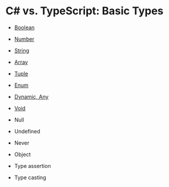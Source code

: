# C# vs. TypeScript: Basic Types

* [Boolean](../../09/29/csharp-vs-typescript-basic-types-boolean.md)
* [Number](../../09/30/csharp-vs-typescript-basic-types-number.md)
* [String](../../10/01/csharp-vs-typescript-basic-types-string.md)
* [Array](../../10/02/csharp-vs-typescript-basic-types-array.md)
* [Tuple](../../10/04/csharp-vs-typescript-basic-types-tuple.md)
* [Enum](../../10/05/csharp-vs-typescript-basic-types-enum.md)
* [Dynamic, Any](../../10/06/csharp-vs-typescript-basic-types-dynamic-any.md)
* [Void](../../10/06/csharp-vs-typescript-basic-types-void.md)

* Null
* Undefined
* Never
* Object

* Type assertion
* Type casting
